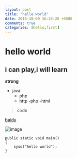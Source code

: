 ```yaml
---
layout: post
title: "hello world"
date: 2015-10-09 16:26:28 +0800
comments: true
categories: [hello,first]
---
```

# hello world
## i can play,i will learn
**strong**
- java
	- php
	- http
-php
-html

>code

[baidu](http://baidu.com)

![image](http://pic.nipic.com/2007-11-09/2007119122519868_2.jpg)

```
public static void main()
{
	syso("hello world");
}
```